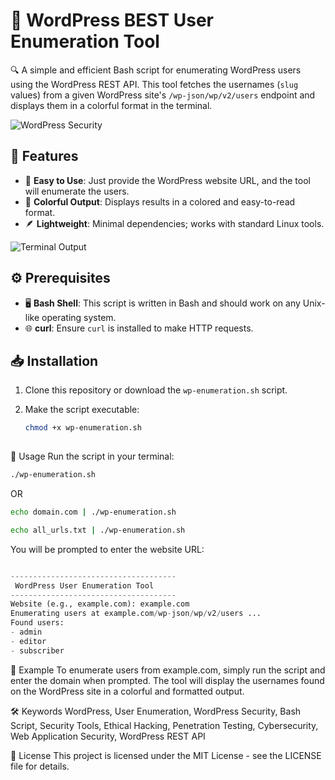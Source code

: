 # 🚀 WordPress BEST User Enumeration Tool

🔍 A simple and efficient Bash script for enumerating WordPress users using the WordPress REST API. This tool fetches the usernames (`slug` values) from a given WordPress site's `/wp-json/wp/v2/users` endpoint and displays them in a colorful format in the terminal.

![WordPress Security](https://www.wordfence.com/wp-content/uploads/2020/11/WordPress-Security-Header.jpg)

## 🌟 Features

- 🎯 **Easy to Use**: Just provide the WordPress website URL, and the tool will enumerate the users.
- 🌈 **Colorful Output**: Displays results in a colored and easy-to-read format.
- 🪶 **Lightweight**: Minimal dependencies; works with standard Linux tools.

![Terminal Output](https://www.aterminaloutputexampleimage.com/example-terminal-output.png)

## ⚙️ Prerequisites

- 🖥️ **Bash Shell**: This script is written in Bash and should work on any Unix-like operating system.
- 🌐 **curl**: Ensure `curl` is installed to make HTTP requests.

## 📥 Installation

1. Clone this repository or download the `wp-enumeration.sh` script.
2. Make the script executable:

   ```bash
   chmod +x wp-enumeration.sh
  
🚀 Usage
Run the script in your terminal:

```bash
./wp-enumeration.sh
```
OR 
```bash
echo domain.com | ./wp-enumeration.sh
```
```bash
echo all_urls.txt | ./wp-enumeration.sh
```
You will be prompted to enter the website URL:

```python

-------------------------------------
 WordPress User Enumeration Tool
-------------------------------------
Website (e.g., example.com): example.com
Enumerating users at example.com/wp-json/wp/v2/users ...
Found users:
- admin
- editor
- subscriber
```
📘 Example
To enumerate users from example.com, simply run the script and enter the domain when prompted. The tool will display the usernames found on the WordPress site in a colorful and formatted output.

🛠️ Keywords
WordPress, User Enumeration, WordPress Security, Bash Script, Security Tools, Ethical Hacking, Penetration Testing, Cybersecurity, Web Application Security, WordPress REST API

📄 License
This project is licensed under the MIT License - see the LICENSE file for details.







